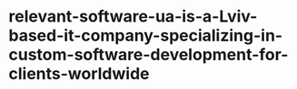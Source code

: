 # relevant-software-ua-is-a-Lviv-based-it-company-specializing-in-custom-software-development-for-clients-worldwide